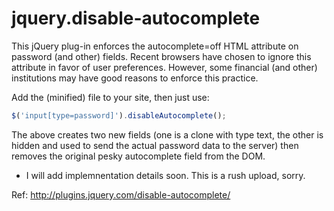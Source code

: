 jquery.disable-autocomplete
===========================

This jQuery plug-in enforces the autocomplete=off HTML attribute on password (and other) fields. Recent browsers have chosen to ignore this attribute in favor of user preferences. However, some financial (and other) institutions may have good reasons to enforce this practice.

Add the (minified) file to your site, then just use:
```javascript
$('input[type=password]').disableAutocomplete();
```

The above creates two new fields (one is a clone with type text, the other is hidden and used to send the actual password data to the server) then removes the original pesky autocomplete field from the DOM.

* I will add implemnentation details soon. This is a rush upload, sorry.

Ref: http://plugins.jquery.com/disable-autocomplete/
